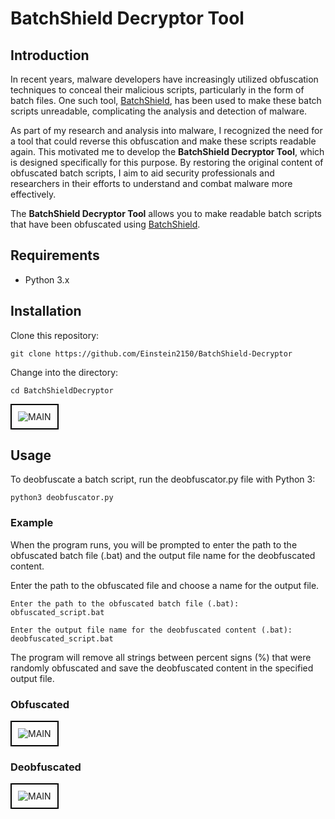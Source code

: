 # BatchShield Decryptor Tool

## Introduction

In recent years, malware developers have increasingly utilized obfuscation techniques to conceal their malicious scripts, particularly in the form of batch files. One such tool, [BatchShield](https://github.com/DevBubba/BatchShield), has been used to make these batch scripts unreadable, complicating the analysis and detection of malware.

As part of my research and analysis into malware, I recognized the need for a tool that could reverse this obfuscation and make these scripts readable again. This motivated me to develop the **BatchShield Decryptor Tool**, which is designed specifically for this purpose. By restoring the original content of obfuscated batch scripts, I aim to aid security professionals and researchers in their efforts to understand and combat malware more effectively.

The **BatchShield Decryptor Tool** allows you to make readable batch scripts that have been obfuscated using [BatchShield](https://github.com/DevBubba/BatchShield).

## Requirements

- Python 3.x

## Installation

Clone this repository:

```git clone https://github.com/Einstein2150/BatchShield-Decryptor```

Change into the directory:

```cd BatchShieldDecryptor```

<div style="border: 2px solid black; padding: 10px; display: inline-block;">
    <img src="./pictures/MAIN.png" alt="MAIN" style="max-width: 100%;"/>
</div>
   	
## Usage

To deobfuscate a batch script, run the deobfuscator.py file with Python 3:

```python3 deobfuscator.py```

### Example

When the program runs, you will be prompted to enter the path to the obfuscated batch file (.bat) and the output file name for the deobfuscated content.

Enter the path to the obfuscated file and choose a name for the output file.

```Enter the path to the obfuscated batch file (.bat): obfuscated_script.bat```

```Enter the output file name for the deobfuscated content (.bat): deobfuscated_script.bat```

The program will remove all strings between percent signs (%) that were randomly obfuscated and save the deobfuscated content in the specified output file.

### Obfuscated
<div style="border: 2px solid black; padding: 10px; display: inline-block;">
    <img src="./pictures/OBFUSCATED.png" alt="MAIN" style="max-width: 100%;"/>
</div>

### Deobfuscated
<div style="border: 2px solid black; padding: 10px; display: inline-block;">
    <img src="./pictures/DEOBFUSCATED.png" alt="MAIN" style="max-width: 100%;"/>
</div>
	
